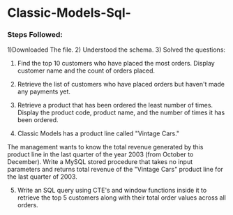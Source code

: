 # Classic-Models-Sql-
### Steps Followed:
1)Downloaded The file.
2) Understood the schema.
3) Solved the questions:
1. Find the top 10 customers who have placed the most orders. Display customer name and the count of orders placed.


2. Retrieve the list of customers who have placed orders but haven't made any payments yet.


3. Retrieve a product that has been ordered the least number of times. Display the product code, product name, and the number of times it has been ordered.


4. Classic Models has a product line called "Vintage Cars." 

The management wants to know the total revenue generated by this product line in the last quarter of the year 2003 (from October to December). Write a MySQL stored procedure that takes no input parameters and returns total revenue of the "Vintage Cars" product line for the last quarter of 2003.


5. Write an SQL query using CTE's and window functions inside it to retrieve the top 5 customers along with their total order values across all orders.
